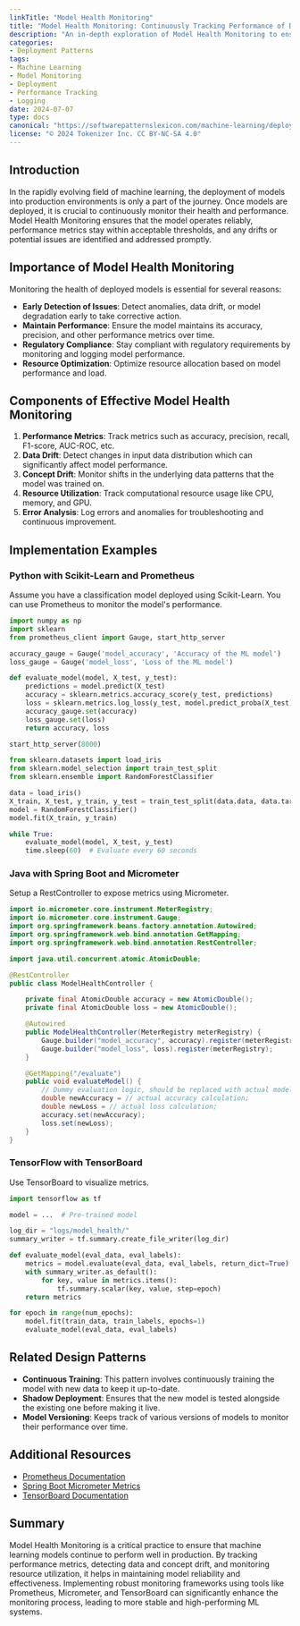 ```yaml
---
linkTitle: "Model Health Monitoring"
title: "Model Health Monitoring: Continuously Tracking Performance of Deployed Models"
description: "An in-depth exploration of Model Health Monitoring to ensure performance and reliability of deployed machine learning models."
categories:
- Deployment Patterns
tags:
- Machine Learning
- Model Monitoring
- Deployment
- Performance Tracking
- Logging
date: 2024-07-07
type: docs
canonical: "https://softwarepatternslexicon.com/machine-learning/deployment-patterns/deployment-monitoring-and-logging/model-health-monitoring"
license: "© 2024 Tokenizer Inc. CC BY-NC-SA 4.0"
---
```



## Introduction

In the rapidly evolving field of machine learning, the deployment of models into production environments is only a part of the journey. Once models are deployed, it is crucial to continuously monitor their health and performance. Model Health Monitoring ensures that the model operates reliably, performance metrics stay within acceptable thresholds, and any drifts or potential issues are identified and addressed promptly.

## Importance of Model Health Monitoring

Monitoring the health of deployed models is essential for several reasons:
- **Early Detection of Issues**: Detect anomalies, data drift, or model degradation early to take corrective action.
- **Maintain Performance**: Ensure the model maintains its accuracy, precision, and other performance metrics over time.
- **Regulatory Compliance**: Stay compliant with regulatory requirements by monitoring and logging model performance.
- **Resource Optimization**: Optimize resource allocation based on model performance and load.

## Components of Effective Model Health Monitoring

1. **Performance Metrics**: Track metrics such as accuracy, precision, recall, F1-score, AUC-ROC, etc.
2. **Data Drift**: Detect changes in input data distribution which can significantly affect model performance.
3. **Concept Drift**: Monitor shifts in the underlying data patterns that the model was trained on.
4. **Resource Utilization**: Track computational resource usage like CPU, memory, and GPU.
5. **Error Analysis**: Log errors and anomalies for troubleshooting and continuous improvement.

## Implementation Examples

### Python with Scikit-Learn and Prometheus

Assume you have a classification model deployed using Scikit-Learn. You can use Prometheus to monitor the model's performance.

```python
import numpy as np
import sklearn
from prometheus_client import Gauge, start_http_server

accuracy_gauge = Gauge('model_accuracy', 'Accuracy of the ML model')
loss_gauge = Gauge('model_loss', 'Loss of the ML model')

def evaluate_model(model, X_test, y_test):
    predictions = model.predict(X_test)
    accuracy = sklearn.metrics.accuracy_score(y_test, predictions)
    loss = sklearn.metrics.log_loss(y_test, model.predict_proba(X_test))
    accuracy_gauge.set(accuracy)
    loss_gauge.set(loss)
    return accuracy, loss

start_http_server(8000)

from sklearn.datasets import load_iris
from sklearn.model_selection import train_test_split
from sklearn.ensemble import RandomForestClassifier

data = load_iris()
X_train, X_test, y_train, y_test = train_test_split(data.data, data.target, test_size=0.3)
model = RandomForestClassifier()
model.fit(X_train, y_train)

while True:
    evaluate_model(model, X_test, y_test)
    time.sleep(60)  # Evaluate every 60 seconds
```

### Java with Spring Boot and Micrometer

Setup a RestController to expose metrics using Micrometer.

```java
import io.micrometer.core.instrument.MeterRegistry;
import io.micrometer.core.instrument.Gauge;
import org.springframework.beans.factory.annotation.Autowired;
import org.springframework.web.bind.annotation.GetMapping;
import org.springframework.web.bind.annotation.RestController;

import java.util.concurrent.atomic.AtomicDouble;

@RestController
public class ModelHealthController {

    private final AtomicDouble accuracy = new AtomicDouble();
    private final AtomicDouble loss = new AtomicDouble();

    @Autowired
    public ModelHealthController(MeterRegistry meterRegistry) {
        Gauge.builder("model_accuracy", accuracy).register(meterRegistry);
        Gauge.builder("model_loss", loss).register(meterRegistry);
    }

    @GetMapping("/evaluate")
    public void evaluateModel() {
        // Dummy evaluation logic, should be replaced with actual model evaluation
        double newAccuracy = // actual accuracy calculation;
        double newLoss = // actual loss calculation;
        accuracy.set(newAccuracy);
        loss.set(newLoss);
    }
}
```

### TensorFlow with TensorBoard

Use TensorBoard to visualize metrics.

```python
import tensorflow as tf

model = ...  # Pre-trained model

log_dir = "logs/model_health/"
summary_writer = tf.summary.create_file_writer(log_dir)

def evaluate_model(eval_data, eval_labels):
    metrics = model.evaluate(eval_data, eval_labels, return_dict=True)
    with summary_writer.as_default():
        for key, value in metrics.items():
            tf.summary.scalar(key, value, step=epoch)
    return metrics

for epoch in range(num_epochs):
    model.fit(train_data, train_labels, epochs=1)
    evaluate_model(eval_data, eval_labels)
```

## Related Design Patterns

- **Continuous Training**: This pattern involves continuously training the model with new data to keep it up-to-date.
- **Shadow Deployment**: Ensures that the new model is tested alongside the existing one before making it live.
- **Model Versioning**: Keeps track of various versions of models to monitor their performance over time.

## Additional Resources

- [Prometheus Documentation](https://prometheus.io/docs/introduction/overview/)
- [Spring Boot Micrometer Metrics](https://micrometer.io/docs)
- [TensorBoard Documentation](https://www.tensorflow.org/tensorboard)

## Summary

Model Health Monitoring is a critical practice to ensure that machine learning models continue to perform well in production. By tracking performance metrics, detecting data and concept drift, and monitoring resource utilization, it helps in maintaining model reliability and effectiveness. Implementing robust monitoring frameworks using tools like Prometheus, Micrometer, and TensorBoard can significantly enhance the monitoring process, leading to more stable and high-performing ML systems.
